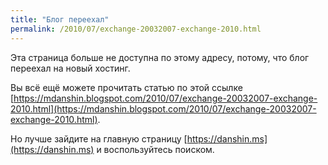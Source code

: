 ```yaml
---
title: "Блог переехал"
permalink: /2010/07/exchange-20032007-exchange-2010.html
---
```

Эта страница больше не доступна по этому адресу, потому, что блог переехал на новый хостинг.

Вы всё ещё можете прочитать статью по этой ссылке [https://mdanshin.blogspot.com/2010/07/exchange-20032007-exchange-2010.html](https://mdanshin.blogspot.com/2010/07/exchange-20032007-exchange-2010.html).

Но лучше зайдите на главную страницу [https://danshin.ms](https://danshin.ms) и воспользуйтесь поиском.